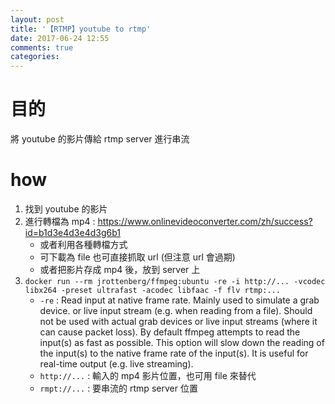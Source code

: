 ```yaml
---
layout: post
title: '【RTMP】youtube to rtmp'
date: 2017-06-24 12:55
comments: true
categories: 
---
```

# 目的
將 youtube 的影片傳給 rtmp server 進行串流

# how
1. 找到 youtube 的影片
2. 進行轉檔為 mp4 : https://www.onlinevideoconverter.com/zh/success?id=b1d3e4d3e4d3g6b1
    - 或者利用各種轉檔方式
    - 可下載為 file 也可直接抓取 url (但注意 url 會過期)
    - 或者把影片存成 mp4 後，放到 server 上
3. `docker run --rm jrottenberg/ffmpeg:ubuntu -re -i http://... -vcodec libx264 -preset ultrafast -acodec libfaac -f flv rtmp:...`
    - `-re` : Read input at native frame rate. Mainly used to simulate a grab device.  or live input stream (e.g. when reading from a file). Should not be used with actual grab devices or live input streams (where it can cause packet loss).  By default ffmpeg attempts to read the input(s) as fast as possible.  This option will slow down the reading of the input(s) to the native frame rate of the input(s). It is useful for real-time output (e.g. live streaming).
    - `http://...` : 輸入的 mp4 影片位置，也可用 file 來替代
    - `rmpt://...` : 要串流的 rtmp server 位置